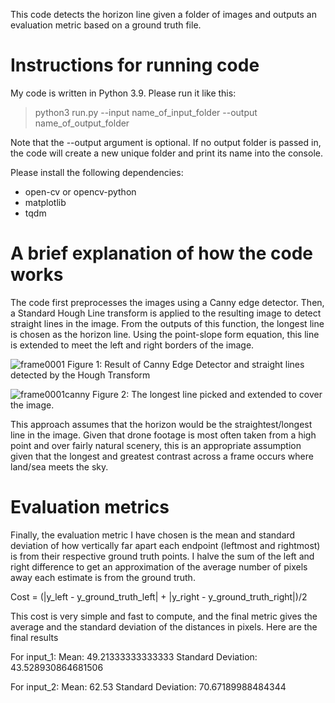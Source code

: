 This code detects the horizon line given a folder of images and outputs an evaluation metric based on a ground truth file.

# Instructions for running code
My code is written in Python 3.9. Please run it like this:
> python3 run.py --input name_of_input_folder --output name_of_output_folder

Note that the --output argument is optional. If no output folder is passed in, the code will create a new unique folder and print its name into the console.

Please install the following dependencies:
- open-cv or opencv-python
- matplotlib
- tqdm

# A brief explanation of how the code works

The code first preprocesses the images using a Canny edge detector. Then, a Standard Hough Line transform is applied to the resulting image to detect straight lines in the image. From the outputs of this function, the longest line is chosen as the horizon line. Using the point-slope form equation, this line is extended to meet the left and right borders of the image.

![frame0001](https://user-images.githubusercontent.com/44094521/145135134-ae444989-a360-4c32-8946-8982ff00c120.jpg)
Figure 1: Result of Canny Edge Detector and straight lines detected by the Hough Transform  

![frame0001canny](https://user-images.githubusercontent.com/44094521/145135139-5761ec04-f35c-45f4-ab87-ff06fdc9cf1b.jpg)
Figure 2: The longest line picked and extended to cover the image.

This approach assumes that the horizon would be the straightest/longest line in the image. Given that drone footage is most often taken from a high point and over fairly natural scenery, this is an appropriate assumption given that the longest and greatest contrast across a frame occurs where land/sea meets the sky.  

# Evaluation metrics

Finally, the evaluation metric I have chosen is the mean and standard deviation of how vertically far apart each endpoint (leftmost and rightmost) is from their respective ground truth points. I halve the sum of the left and right difference to get an approximation of the average number of pixels away each estimate is from the ground truth. 

Cost = (|y_left - y_ground_truth_left| + |y_right - y_ground_truth_right|)/2

This cost is very simple and fast to compute, and the final metric gives the average and the standard deviation of the distances in pixels. Here are the final results 

For input_1:
Mean:  49.21333333333333
Standard Deviation:  43.528930864681506

For input_2:
Mean:  62.53
Standard Deviation:  70.67189988484344

